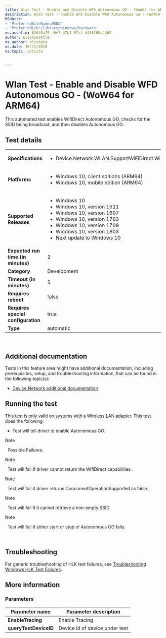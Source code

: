 ```yaml
---
title: Wlan Test - Enable and Disable WFD Autonomous GO - (WoW64 for ARM64)
description: Wlan Test - Enable and Disable WFD Autonomous GO - (WoW64 for ARM64)
MSHAttr:
- 'PreferredSiteName:MSDN'
- 'PreferredLib:/library/windows/hardware'
ms.assetid: 016f0a79-e6e7-47b1-97af-b316168a44b9
author: EliotSeattle
ms.author: eliotgra
ms.date: 10/11/2018
ms.topic: article


---
```


# <span id="p_hlk_test.3d2f68b9-f4ce-43d1-87ec-898b008c4f12"></span>Wlan Test - Enable and Disable WFD Autonomous GO - (WoW64 for ARM64)


This automated test enables WifiDirect Autonomous GO, checks for the SSID being broadcast, and then disables Autonomous GO.

## Test details
|||
|---|---|
| **Specifications**  | <ul><li>Device.Network.WLAN.SupportWiFiDirect.WiFiDirect</li></ul> |  
| **Platforms**   | <ul><li>Windows 10, client editions (ARM64)</li><li>Windows 10, mobile edition (ARM64)</li></ul> |
| **Supported Releases** | <ul><li>Windows 10</li><li>Windows 10, version 1511</li><li>Windows 10, version 1607</li><li>Windows 10, version 1703</li><li>Windows 10, version 1709</li><li>Windows 10, version 1803</li><li>Next update to Windows 10</li></ul> |
|**Expected run time (in minutes)**| 2 |
|**Category**| Development |
|**Timeout (in minutes)**| 5 |
|**Requires reboot**| false |
|**Requires special configuration**| true |
|**Type**| automatic |

 

## <span id="Additional_documentation"></span><span id="additional_documentation"></span><span id="ADDITIONAL_DOCUMENTATION"></span>Additional documentation


Tests in this feature area might have additional documentation, including prerequisites, setup, and troubleshooting information, that can be found in the following topic(s):

-   [Device.Network additional documentation](device-network-additional-documentation.md)

## <span id="Running_the_test"></span><span id="running_the_test"></span><span id="RUNNING_THE_TEST"></span>Running the test


This test is only valid on systems with a Wireless LAN adapter. This test does the following:

-   Test will tell driver to enable Autonomous GO.

>[!NOTE]
>  Possible Failures:

>[!NOTE]
>  Test will fail if driver cannot return the WifiDirect capabilities.

>[!NOTE]
>  Test will fail if driver returns ConcurrentOperationSupported as false.

>[!NOTE]
>  Test will fail if it cannot retrieve a non-empty SSID.

>[!NOTE]
>  Test will fail if either start or stop of Autonomous GO fails.

 

## <span id="Troubleshooting"></span><span id="troubleshooting"></span><span id="TROUBLESHOOTING"></span>Troubleshooting


For generic troubleshooting of HLK test failures, see [Troubleshooting Windows HLK Test Failures](..\user\troubleshooting-windows-hlk-test-failures.md).


## <span id="More_information"></span><span id="more_information"></span><span id="MORE_INFORMATION"></span>More information


### <span id="Parameters"></span><span id="parameters"></span><span id="PARAMETERS"></span>Parameters

| Parameter name        | Parameter description          |
|-----------------------|--------------------------------|
| **EnableTracing**     | Enable Tracing                 |
| **queryTestDeviceID** | Device id of device under test |

 

 

 






